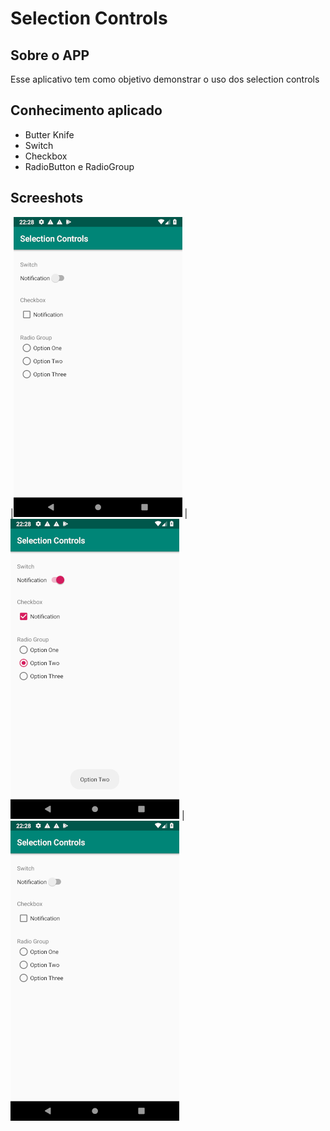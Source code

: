 # Selection Controls

## Sobre o APP 
Esse aplicativo tem como objetivo demonstrar o uso dos selection controls
## Conhecimento aplicado
* Butter Knife
* Switch
* Checkbox
* RadioButton e RadioGroup

## Screeshots

|![Image 1](https://github.com/reginaldobarreto/SelectionControls/blob/master/1.png)
|![Image 2](https://github.com/reginaldobarreto/SelectionControls/blob/master/2.png)
|![Image 3](https://github.com/reginaldobarreto/SelectionControls/blob/master/3.png)
